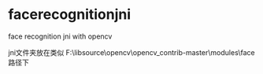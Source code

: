 # facerecognitionjni
face recognition jni with opencv

jni文件夹放在类似 F:\libsource\opencv\opencv_contrib-master\modules\face  路径下
